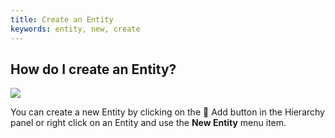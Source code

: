 ```yaml
---
title: Create an Entity
keywords: entity, new, create
---
```


## How do I create an Entity?

<img src="https://s3-eu-west-1.amazonaws.com/static.playcanvas.com/instructions/new_entity.gif"/>

You can create a new Entity by clicking on the <span class="font-icon">&#58468;</span> Add button in the Hierarchy panel or right click on an Entity and use the **New Entity** menu item.
